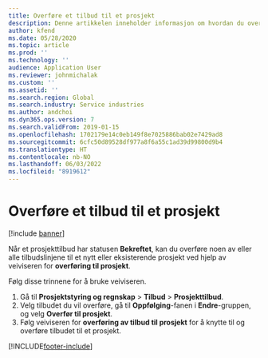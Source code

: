 ```yaml
---
title: Overføre et tilbud til et prosjekt
description: Denne artikkelen inneholder informasjon om hvordan du overfører et tilbud til et nytt eller eksisterende prosjekt.
author: kfend
ms.date: 05/28/2020
ms.topic: article
ms.prod: ''
ms.technology: ''
audience: Application User
ms.reviewer: johnmichalak
ms.custom: ''
ms.assetid: ''
ms.search.region: Global
ms.search.industry: Service industries
ms.author: andchoi
ms.dyn365.ops.version: 7
ms.search.validFrom: 2019-01-15
ms.openlocfilehash: 1702179e14c0eb149f8e7025886bab02e7429ad8
ms.sourcegitcommit: 6cfc50d89528df977a8f6a55c1ad39d99800d9b4
ms.translationtype: HT
ms.contentlocale: nb-NO
ms.lasthandoff: 06/03/2022
ms.locfileid: "8919612"
---
```

# <a name="transfer-a-quotation-to-a-project"></a>Overføre et tilbud til et prosjekt

[!include [banner](../includes/banner.md)]

Når et prosjekttilbud har statusen **Bekreftet**, kan du overføre noen av eller alle tilbudslinjene til et nytt eller eksisterende prosjekt ved hjelp av veiviseren for **overføring til prosjekt**. 

Følg disse trinnene for å bruke veiviseren.

1. Gå til **Prosjektstyring og regnskap** > **Tilbud** > **Prosjekttilbud**.
2. Velg tilbudet du vil overføre, gå til **Oppfølging**-fanen i **Endre**-gruppen, og velg **Overfør til prosjekt**.
3. Følg veiviseren for **overføring av tilbud til prosjekt** for å knytte til og overføre tilbudet til et prosjekt.


[!INCLUDE[footer-include](../includes/footer-banner.md)]